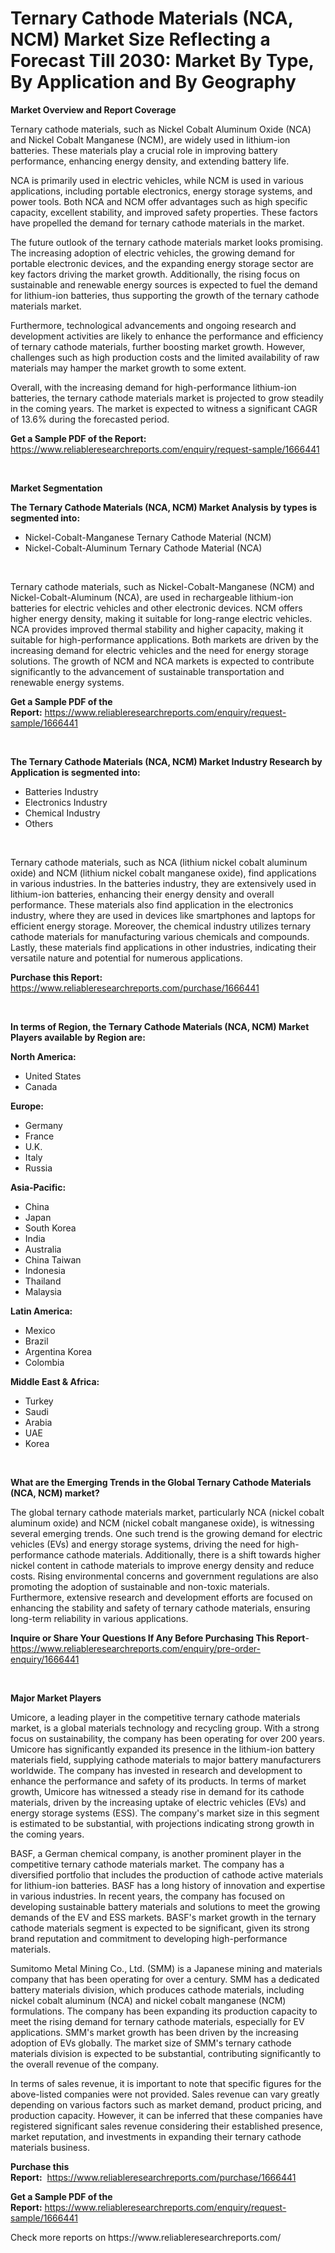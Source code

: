 <p><h1>Ternary Cathode Materials (NCA, NCM) Market Size Reflecting a Forecast Till 2030: Market By Type, By Application and By Geography</h1></p><p><strong>Market Overview and Report Coverage</strong></p>
<p><p>Ternary cathode materials, such as Nickel Cobalt Aluminum Oxide (NCA) and Nickel Cobalt Manganese (NCM), are widely used in lithium-ion batteries. These materials play a crucial role in improving battery performance, enhancing energy density, and extending battery life.</p><p>NCA is primarily used in electric vehicles, while NCM is used in various applications, including portable electronics, energy storage systems, and power tools. Both NCA and NCM offer advantages such as high specific capacity, excellent stability, and improved safety properties. These factors have propelled the demand for ternary cathode materials in the market.</p><p>The future outlook of the ternary cathode materials market looks promising. The increasing adoption of electric vehicles, the growing demand for portable electronic devices, and the expanding energy storage sector are key factors driving the market growth. Additionally, the rising focus on sustainable and renewable energy sources is expected to fuel the demand for lithium-ion batteries, thus supporting the growth of the ternary cathode materials market.</p><p>Furthermore, technological advancements and ongoing research and development activities are likely to enhance the performance and efficiency of ternary cathode materials, further boosting market growth. However, challenges such as high production costs and the limited availability of raw materials may hamper the market growth to some extent.</p><p>Overall, with the increasing demand for high-performance lithium-ion batteries, the ternary cathode materials market is projected to grow steadily in the coming years. The market is expected to witness a significant CAGR of 13.6% during the forecasted period.</p></p>
<p><strong>Get a Sample PDF of the Report:</strong> <a href="https://www.reliableresearchreports.com/enquiry/request-sample/1666441">https://www.reliableresearchreports.com/enquiry/request-sample/1666441</a></p>
<p>&nbsp;</p>
<p><strong>Market Segmentation</strong></p>
<p><strong>The Ternary Cathode Materials (NCA, NCM) Market Analysis by types is segmented into:</strong></p>
<p><ul><li>Nickel-Cobalt-Manganese Ternary Cathode Material (NCM)</li><li>Nickel-Cobalt-Aluminum Ternary Cathode Material (NCA)</li></ul></p>
<p>&nbsp;</p>
<p><p>Ternary cathode materials, such as Nickel-Cobalt-Manganese (NCM) and Nickel-Cobalt-Aluminum (NCA), are used in rechargeable lithium-ion batteries for electric vehicles and other electronic devices. NCM offers higher energy density, making it suitable for long-range electric vehicles. NCA provides improved thermal stability and higher capacity, making it suitable for high-performance applications. Both markets are driven by the increasing demand for electric vehicles and the need for energy storage solutions. The growth of NCM and NCA markets is expected to contribute significantly to the advancement of sustainable transportation and renewable energy systems.</p></p>
<p><strong>Get a Sample PDF of the Report:</strong>&nbsp;<a href="https://www.reliableresearchreports.com/enquiry/request-sample/1666441">https://www.reliableresearchreports.com/enquiry/request-sample/1666441</a></p>
<p>&nbsp;</p>
<p><strong>The Ternary Cathode Materials (NCA, NCM) Market Industry Research by Application is segmented into:</strong></p>
<p><ul><li>Batteries Industry</li><li>Electronics Industry</li><li>Chemical Industry</li><li>Others</li></ul></p>
<p>&nbsp;</p>
<p><p>Ternary cathode materials, such as NCA (lithium nickel cobalt aluminum oxide) and NCM (lithium nickel cobalt manganese oxide), find applications in various industries. In the batteries industry, they are extensively used in lithium-ion batteries, enhancing their energy density and overall performance. These materials also find application in the electronics industry, where they are used in devices like smartphones and laptops for efficient energy storage. Moreover, the chemical industry utilizes ternary cathode materials for manufacturing various chemicals and compounds. Lastly, these materials find applications in other industries, indicating their versatile nature and potential for numerous applications.</p></p>
<p><strong>Purchase this Report:</strong>&nbsp; <a href="https://www.reliableresearchreports.com/purchase/1666441">https://www.reliableresearchreports.com/purchase/1666441</a></p>
<p>&nbsp;</p>
<p><strong>In terms of Region, the Ternary Cathode Materials (NCA, NCM) Market Players available by Region are:</strong></p>
<p>
    <p> <strong> North America: </strong>
        <ul>
            <li>United States</li>
            <li>Canada</li>
        </ul>
        </p> 
    <p> <strong> Europe: </strong>
        <ul>
            <li>Germany</li>
            <li>France</li>
            <li>U.K.</li>
            <li>Italy</li>
            <li>Russia</li>
        </ul>
        </p> 
    <p> <strong> Asia-Pacific: </strong>
        <ul>
            <li>China</li>
            <li>Japan</li>
            <li>South Korea</li>
            <li>India</li>
            <li>Australia</li>
            <li>China Taiwan</li>
            <li>Indonesia</li>
            <li>Thailand</li>
            <li>Malaysia</li>
        </ul>
        </p> 
    <p> <strong> Latin America: </strong>
        <ul>
            <li>Mexico</li>
            <li>Brazil</li>
            <li>Argentina Korea</li>
            <li>Colombia</li>
        </ul>
        </p> 
    <p> <strong> Middle East & Africa: </strong>
        <ul>
            <li>Turkey</li>
            <li>Saudi</li>
            <li>Arabia</li>
            <li>UAE</li>
            <li>Korea</li>
        </ul>
    </p>
    </p>
<p>&nbsp;</p>
<p><strong>What are the Emerging Trends in the Global Ternary Cathode Materials (NCA, NCM) market?</strong></p>
<p><p>The global ternary cathode materials market, particularly NCA (nickel cobalt aluminum oxide) and NCM (nickel cobalt manganese oxide), is witnessing several emerging trends. One such trend is the growing demand for electric vehicles (EVs) and energy storage systems, driving the need for high-performance cathode materials. Additionally, there is a shift towards higher nickel content in cathode materials to improve energy density and reduce costs. Rising environmental concerns and government regulations are also promoting the adoption of sustainable and non-toxic materials. Furthermore, extensive research and development efforts are focused on enhancing the stability and safety of ternary cathode materials, ensuring long-term reliability in various applications.</p></p>
<p><strong>Inquire or Share Your Questions If Any Before Purchasing This Report</strong>- <a href="https://www.reliableresearchreports.com/enquiry/pre-order-enquiry/1666441">https://www.reliableresearchreports.com/enquiry/pre-order-enquiry/1666441</a></p>
<p>&nbsp;</p>
<p><strong>Major Market Players</strong></p>
<p><p>Umicore, a leading player in the competitive ternary cathode materials market, is a global materials technology and recycling group. With a strong focus on sustainability, the company has been operating for over 200 years. Umicore has significantly expanded its presence in the lithium-ion battery materials field, supplying cathode materials to major battery manufacturers worldwide. The company has invested in research and development to enhance the performance and safety of its products. In terms of market growth, Umicore has witnessed a steady rise in demand for its cathode materials, driven by the increasing uptake of electric vehicles (EVs) and energy storage systems (ESS). The company's market size in this segment is estimated to be substantial, with projections indicating strong growth in the coming years.</p><p>BASF, a German chemical company, is another prominent player in the competitive ternary cathode materials market. The company has a diversified portfolio that includes the production of cathode active materials for lithium-ion batteries. BASF has a long history of innovation and expertise in various industries. In recent years, the company has focused on developing sustainable battery materials and solutions to meet the growing demands of the EV and ESS markets. BASF's market growth in the ternary cathode materials segment is expected to be significant, given its strong brand reputation and commitment to developing high-performance materials.</p><p>Sumitomo Metal Mining Co., Ltd. (SMM) is a Japanese mining and materials company that has been operating for over a century. SMM has a dedicated battery materials division, which produces cathode materials, including nickel cobalt aluminum (NCA) and nickel cobalt manganese (NCM) formulations. The company has been expanding its production capacity to meet the rising demand for ternary cathode materials, especially for EV applications. SMM's market growth has been driven by the increasing adoption of EVs globally. The market size of SMM's ternary cathode materials division is expected to be substantial, contributing significantly to the overall revenue of the company.</p><p>In terms of sales revenue, it is important to note that specific figures for the above-listed companies were not provided. Sales revenue can vary greatly depending on various factors such as market demand, product pricing, and production capacity. However, it can be inferred that these companies have registered significant sales revenue considering their established presence, market reputation, and investments in expanding their ternary cathode materials business.</p></p>
<p><strong>Purchase this Report:</strong>&nbsp;&nbsp;<a href="https://www.reliableresearchreports.com/purchase/1666441">https://www.reliableresearchreports.com/purchase/1666441</a></p>
<p></p>
<p><strong>Get a Sample PDF of the Report:</strong>&nbsp;<a href="https://www.reliableresearchreports.com/enquiry/request-sample/1666441">https://www.reliableresearchreports.com/enquiry/request-sample/1666441</a></p>
<p>Check more reports on https://www.reliableresearchreports.com/</p>